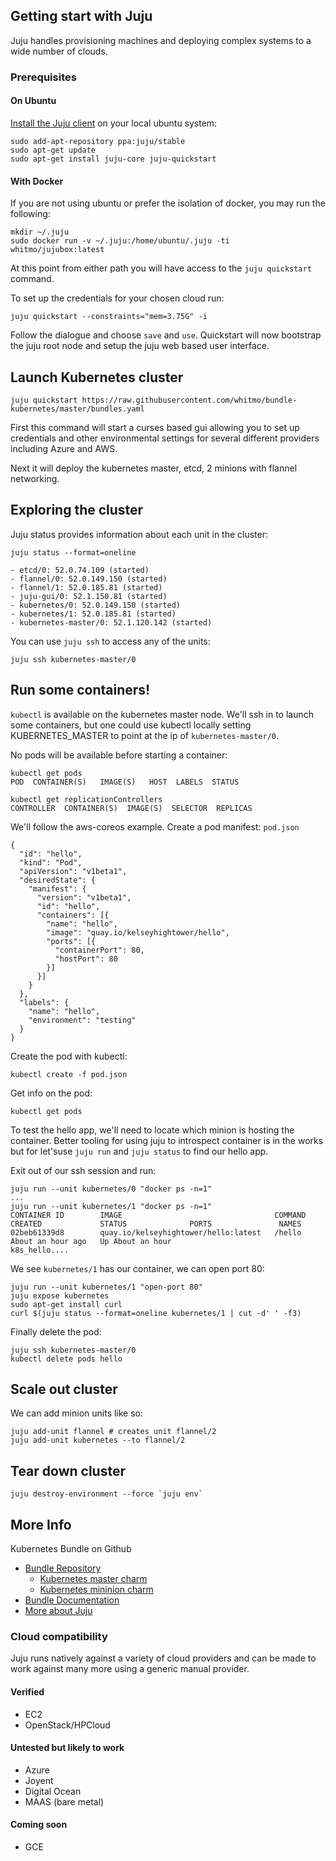 ## Getting start with Juju

Juju handles provisioning machines and deploying complex systems to a
wide number of clouds.

### Prerequisites

#### On Ubuntu

[Install the Juju client](https://juju.ubuntu.com/install) on your
local ubuntu system:

    sudo add-apt-repository ppa:juju/stable
    sudo apt-get update
    sudo apt-get install juju-core juju-quickstart


#### With Docker

If you are not using ubuntu or prefer the isolation of docker, you may
run the following:

    mkdir ~/.juju
    sudo docker run -v ~/.juju:/home/ubuntu/.juju -ti whitmo/jujubox:latest

At this point from either path you will have access to the `juju
quickstart` command.

To set up the credentials for your chosen cloud run:

    juju quickstart --constraints="mem=3.75G" -i

Follow the dialogue and choose `save` and `use`.  Quickstart will now
bootstrap the juju root node and setup the juju web based user
interface.


## Launch Kubernetes cluster

    juju quickstart https://raw.githubusercontent.com/whitmo/bundle-kubernetes/master/bundles.yaml

First this command will start a curses based gui allowing you to set
up credentials and other environmental settings for several different
providers including Azure and AWS.

Next it will deploy the kubernetes master, etcd, 2 minions with flannel networking.


## Exploring the cluster

Juju status provides information about each unit in the cluster:

    juju status --format=oneline

    - etcd/0: 52.0.74.109 (started)
    - flannel/0: 52.0.149.150 (started)
    - flannel/1: 52.0.185.81 (started)
    - juju-gui/0: 52.1.150.81 (started)
    - kubernetes/0: 52.0.149.150 (started)
    - kubernetes/1: 52.0.185.81 (started)
    - kubernetes-master/0: 52.1.120.142 (started)

You can use `juju ssh` to access any of the units:

    juju ssh kubernetes-master/0


## Run some containers!

`kubectl` is available on the kubernetes master node.  We'll ssh in to
launch some containers, but one could use kubectl locally setting
KUBERNETES_MASTER to point at the ip of `kubernetes-master/0`.

No pods will be available before starting a container:

    kubectl get pods
    POD  CONTAINER(S)   IMAGE(S)   HOST  LABELS  STATUS

    kubectl get replicationControllers
    CONTROLLER  CONTAINER(S)  IMAGE(S)  SELECTOR  REPLICAS

We'll follow the aws-coreos example. Create a pod manifest: `pod.json`

```
{
  "id": "hello",
  "kind": "Pod",
  "apiVersion": "v1beta1",
  "desiredState": {
    "manifest": {
      "version": "v1beta1",
      "id": "hello",
      "containers": [{
        "name": "hello",
        "image": "quay.io/kelseyhightower/hello",
        "ports": [{
          "containerPort": 80,
          "hostPort": 80
        }]
      }]
    }
  },
  "labels": {
    "name": "hello",
    "environment": "testing"
  }
}
```

Create the pod with kubectl:

    kubectl create -f pod.json


Get info on the pod:

    kubectl get pods


To test the hello app, we'll need to locate which minion is hosting
the container. Better tooling for using juju to introspect container
is in the works but for let'suse `juju run` and `juju status` to find
our hello app.

Exit out of our ssh session and run:

    juju run --unit kubernetes/0 "docker ps -n=1"
    ...
    juju run --unit kubernetes/1 "docker ps -n=1"
    CONTAINER ID        IMAGE                                  COMMAND             CREATED             STATUS              PORTS               NAMES
    02beb61339d8        quay.io/kelseyhightower/hello:latest   /hello              About an hour ago   Up About an hour                        k8s_hello....


We see `kubernetes/1` has our container, we can open port 80:

    juju run --unit kubernetes/1 "open-port 80"
    juju expose kubernetes
    sudo apt-get install curl
    curl $(juju status --format=oneline kubernetes/1 | cut -d' ' -f3)

Finally delete the pod:

    juju ssh kubernetes-master/0
    kubectl delete pods hello


## Scale out cluster

We can add minion units like so:

    juju add-unit flannel # creates unit flannel/2
    juju add-unit kubernetes --to flannel/2


## Tear down cluster

    juju destroy-environment --force `juju env`


## More Info

Kubernetes Bundle on Github

 - [Bundle Repository](https://github.com/whitmo/bundle-kubernetes)
   * [Kubernetes master charm](https://github.com/whitmo/charm-kubernetes-master)
   * [Kubernetes mininion charm](https://github.com/whitmo/charm-kubernetes)
 - [Bundle Documentation](http://whitmo.github.io/bundle-kubernetes)
 - [More about Juju](https://juju.ubuntu.com)


### Cloud compatibility

Juju runs natively against a variety of cloud providers and can be
made to work against many more using a generic manual provider.

#### Verified

 - EC2
 - OpenStack/HPCloud

#### Untested but likely to work

 - Azure
 - Joyent
 - Digital Ocean
 - MAAS (bare metal)

#### Coming soon

 - GCE
